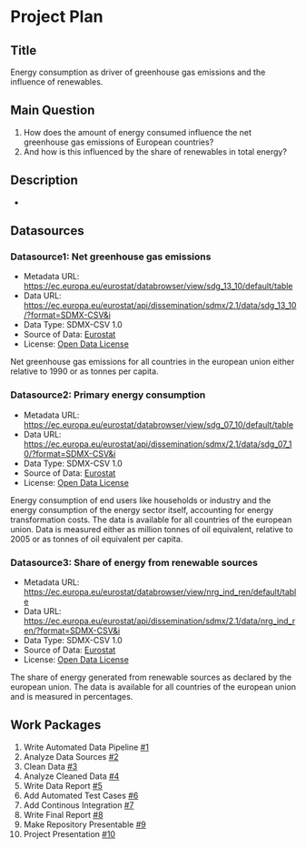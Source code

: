 # Project Plan

## Title
<!-- Give your project a short title. -->
Energy consumption as driver of greenhouse gas emissions and the influence of renewables.

## Main Question

<!-- Think about one main question you want to answer based on the data. -->
1. How does the amount of energy consumed influence the net greenhouse gas emissions of European countries?
2. And how is this influenced by the share of renewables in total energy?

## Description

<!-- Describe your data science project in max. 200 words. Consider writing about why and how you attempt it. -->
-

## Datasources

<!-- Describe each datasources you plan to use in a section. Use the prefic "DatasourceX" where X is the id of the datasource. -->

### Datasource1: Net greenhouse gas emissions
* Metadata URL: https://ec.europa.eu/eurostat/databrowser/view/sdg_13_10/default/table
* Data URL: https://ec.europa.eu/eurostat/api/dissemination/sdmx/2.1/data/sdg_13_10/?format=SDMX-CSV&i
* Data Type: SDMX-CSV 1.0
* Source of Data: [Eurostat](https://ec.europa.eu/eurostat/databrowser/view/sdg_13_10/default/table)
* License: [Open Data License](https://ec.europa.eu/eurostat/about-us/policies/copyright)

Net greenhouse gas emissions for all countries in the european union either relative to 1990 or as tonnes per capita.

### Datasource2: Primary energy consumption
* Metadata URL: https://ec.europa.eu/eurostat/databrowser/view/sdg_07_10/default/table
* Data URL: https://ec.europa.eu/eurostat/api/dissemination/sdmx/2.1/data/sdg_07_10/?format=SDMX-CSV&i
* Data Type: SDMX-CSV 1.0
* Source of Data: [Eurostat](https://ec.europa.eu/eurostat/databrowser/view/sdg_07_10/default/table)
* License: [Open Data License](https://ec.europa.eu/eurostat/about-us/policies/copyright)

Energy consumption of end users like households or industry and the energy consumption of the energy sector itself, accounting for energy transformation costs.
The data is available for all countries of the european union.
Data is measured either as million tonnes of oil equivalent, relative to 2005 or as tonnes of oil equivalent per capita.

### Datasource3: Share of energy from renewable sources
* Metadata URL: https://ec.europa.eu/eurostat/databrowser/view/nrg_ind_ren/default/table
* Data URL: https://ec.europa.eu/eurostat/api/dissemination/sdmx/2.1/data/nrg_ind_ren/?format=SDMX-CSV&i
* Data Type: SDMX-CSV 1.0
* Source of Data: [Eurostat](https://ec.europa.eu/eurostat/databrowser/view/nrg_ind_ren/default/table)
* License: [Open Data License](https://ec.europa.eu/eurostat/about-us/policies/copyright)

The share of energy generated from renewable sources as declared by the european union. The data is available for all countries of the european union and is measured in percentages.

## Work Packages

<!-- List of work packages ordered sequentially, each pointing to an issue with more details. -->

1. Write Automated Data Pipeline [#1][i1]
2. Analyze Data Sources [#2][i2]
3. Clean Data [#3][i3]
4. Analyze Cleaned Data [#4][i4]
5. Write Data Report [#5][i5]
6. Add Automated Test Cases [#6][i6]
7. Add Continous Integration [#7][i7]
8. Write Final Report [#8][i8]
9. Make Repository Presentable [#9][i9]
10. Project Presentation [#10][i10]

[i1]: https://github.com/luca-preibsch/FAU_MADE/issues/1
[i2]: https://github.com/luca-preibsch/FAU_MADE/issues/2
[i3]: https://github.com/luca-preibsch/FAU_MADE/issues/3
[i4]: https://github.com/luca-preibsch/FAU_MADE/issues/4
[i5]: https://github.com/luca-preibsch/FAU_MADE/issues/5
[i6]: https://github.com/luca-preibsch/FAU_MADE/issues/6
[i7]: https://github.com/luca-preibsch/FAU_MADE/issues/7
[i8]: https://github.com/luca-preibsch/FAU_MADE/issues/8
[i9]: https://github.com/luca-preibsch/FAU_MADE/issues/9
[i10]: https://github.com/luca-preibsch/FAU_MADE/issues/10

